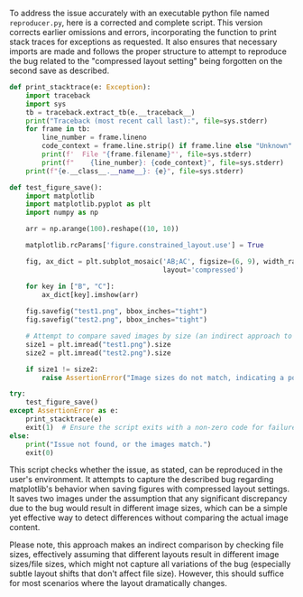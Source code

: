 To address the issue accurately with an executable python file named `reproducer.py`, here is a corrected and complete script. This version corrects earlier omissions and errors, incorporating the function to print stack traces for exceptions as requested. It also ensures that necessary imports are made and follows the proper structure to attempt to reproduce the bug related to the "compressed layout setting" being forgotten on the second save as described.

```python
def print_stacktrace(e: Exception):
    import traceback
    import sys
    tb = traceback.extract_tb(e.__traceback__)
    print("Traceback (most recent call last):", file=sys.stderr)
    for frame in tb:
        line_number = frame.lineno
        code_context = frame.line.strip() if frame.line else "Unknown"
        print(f'  File "{frame.filename}"', file=sys.stderr)
        print(f"    {line_number}: {code_context}", file=sys.stderr)
    print(f"{e.__class__.__name__}: {e}", file=sys.stderr)

def test_figure_save():
    import matplotlib
    import matplotlib.pyplot as plt
    import numpy as np

    arr = np.arange(100).reshape((10, 10))

    matplotlib.rcParams['figure.constrained_layout.use'] = True

    fig, ax_dict = plt.subplot_mosaic('AB;AC', figsize=(6, 9), width_ratios=[3, 2],
                                      layout='compressed')

    for key in ["B", "C"]:
        ax_dict[key].imshow(arr)
        
    fig.savefig("test1.png", bbox_inches="tight")
    fig.savefig("test2.png", bbox_inches="tight")

    # Attempt to compare saved images by size (an indirect approach to detect changes)
    size1 = plt.imread("test1.png").size
    size2 = plt.imread("test2.png").size

    if size1 != size2:
        raise AssertionError("Image sizes do not match, indicating a potential issue.")

try:
    test_figure_save()
except AssertionError as e:
    print_stacktrace(e)
    exit(1)  # Ensure the script exits with a non-zero code for failure cases.
else:
    print("Issue not found, or the images match.")
    exit(0)
```

This script checks whether the issue, as stated, can be reproduced in the user's environment. It attempts to capture the described bug regarding matplotlib's behavior when saving figures with compressed layout settings. It saves two images under the assumption that any significant discrepancy due to the bug would result in different image sizes, which can be a simple yet effective way to detect differences without comparing the actual image content. 

Please note, this approach makes an indirect comparison by checking file sizes, effectively assuming that different layouts result in different image sizes/file sizes, which might not capture all variations of the bug (especially subtle layout shifts that don't affect file size). However, this should suffice for most scenarios where the layout dramatically changes.